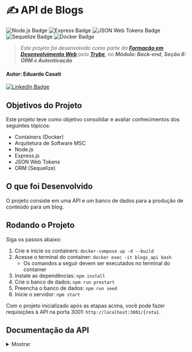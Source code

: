 # ✍️ API de Blogs

![Node.js Badge](https://img.shields.io/badge/node.js-339933?style=for-the-badge&logo=node.js&logoColor=white) ![Express Badge](https://img.shields.io/badge/express-black?style=for-the-badge&logo=express&logoColor=white) ![JSON Web Tokens Badge](https://img.shields.io/badge/json%20web%20tokens-black?style=for-the-badge&logo=json%20web%20tokens&logoColor=white) ![Sequelize Badge](https://img.shields.io/badge/sequelize-52B0E7?style=for-the-badge&logo=sequelize&logoColor=white) ![Docker Badge](https://img.shields.io/badge/docker-1D63ED?style=for-the-badge&logo=docker&logoColor=white)

> _Este projeto foi desenvolvido como parte da **[Formação em Desenvolvimento Web](https://www.betrybe.com/formacao-desenvolvimento-web)** pela **[Trybe](https://www.betrybe.com/)**, no **Módulo: Back-end**, **Seção 6: ORM e Autenticação**_

#### Autor: **Eduardo Casati**

[![LinkedIn Badge](https://img.shields.io/badge/LinkedIn-0A66C2?style=flat-square&logo=linkedin&logoColor=white)](https://www.linkedin.com/in/eduardocasati/)

## Objetivos do Projeto

Este projeto teve como objetivo consolidar e avaliar conhecimentos dos seguintes tópicos:

-  Containers (Docker)
-  Arquitetura de Software MSC
-  Node.js
-  Express.js 
-  JSON Web Tokens
-  ORM (Sequelize)

## O que foi Desenvolvido

O projeto consiste em uma API e um banco de dados para a produção de conteúdo para um blog.

## Rodando o Projeto

Siga os passos abaixo:

1. Crie e inicie os containers: ```docker-compose up -d --build```
2. Acesse o terminal do container: ```docker exec -it blogs_api bash```
   - Os comandos a seguir devem ser executados no terminal do container
3. Instale as dependências: ```npm install```
4. Crie o banco de dados: ```npm run prestart```
5. Preencha o banco de dados: ```npm run seed```
6. Inicie o servidor: ```npm start```

Com o projeto inicializado após as etapas acima, você pode fazer requisições à API na porta 3001: ```http://localhost:3001/{rota}```.

## Documentação da API

<details>

<summary>Mostrar</summary>

## Métodos

Requisições para a API devem seguir os padrões:

| Método | Descrição |
|:---|:---|
| ```GET``` | Retorna informações de um ou mais recursos. |
| ```POST``` | Utilizado para criar um novo recurso. |

## Respostas

| Código | Descrição |
|:---|:---|
| ```200 OK``` | Requisição foi bem sucedida. |
| ```201 Created``` | Requisição foi bem sucedida e um novo recurso foi criado. |
| ```400 Bad Request``` | Erros de validação ou os campos informados não existem no sistema. |
| ```401 Unauthorized``` | A requisição não possui credenciais de autenticação válidas. |
| ```404 Not Found``` | O recurso solicitado não foi encontrado. |

## Autenticação

Com exceção da criação de usuário, todas as requisições para a API necessitam de um token de autenticação para serem executadas. O token pode ser obtido com um login válido ou ao criar um novo usuário com sucesso, e deve ser enviado no cabeçalho das requisições no formato abaixo:

```json
{
  "Authorization": "token",
}
```

## ROTAS

## Login

Fazer login no sistema.

### ```POST /login```

- **Requisição**
  - Body
    ```json
    {
      "email": "user@email.com",
      "password": "123456"
    }
    ```
- **Respostas**
  - ✅ Login bem-sucedido:
    ```json
    {
      "token": "eyJhbGciOiJIUzI1NiIsInR5cCI6IkpXVCJ9.eyJwYXlsb2FkIjp7ImlkIjo1LCJkaXNwbGF5TmFtZSI6InVzdWFyaW8gZGUgdGVzdGUiLCJlbWFpbCI6InRlc3RlQGVtYWlsLmNvbSIsImltYWdlIjoibnVsbCJ9LCJpYXQiOjE2MjAyNDQxODcsImV4cCI6MTYyMDY3NjE4N30.Roc4byj6mYakYqd9LTCozU1hd9k_Vw5IWKGL4hcCVG8"
    }
    ```
  - ⚠️ Os campos não foram devidamente preenchidos:
    ```json
    {
      "message": "Some required fields are missing"
    }
    ```
  - ❌ Usuário ou senha inválidos:
    ```json
    {
      "message": "Invalid fields"
    }
    ```

## Usuários

### ```POST /user```

Criar um usuário.

##### Validações:

O campo ```displayName``` deve ter 8 caracteres ou mais; </br>
O campo ```email``` precisa ter o formato ```prefixo@domínio```;</br>
O campo ```password``` precisa ter 6 caracteres ou mais.

- **Requisição**
  - Body
    ```json
    {
      "displayName": "Name Surname",
      "email": "user@email.com",
      "password": "123456",
      "image": "https://example-images.com/images/1234567890/image.jpg"
    }
    // O campo image é opcional
    ```
- **Respostas**
  - ✅ Usuário criado com sucesso:
    ```json
    {
      "token": "eyJhbGciOiJIUzI1NiIsInR5cCI6IkpXVCJ9.eyJwYXlsb2FkIjp7ImlkIjo1LCJkaXNwbGF5TmFtZSI6InVzdWFyaW8gZGUgdGVzdGUiLCJlbWFpbCI6InRlc3RlQGVtYWlsLmNvbSIsImltYWdlIjoibnVsbCJ9LCJpYXQiOjE2MjAyNDQxODcsImV4cCI6MTYyMDY3NjE4N30.Roc4byj6mYakYqd9LTCozU1hd9k_Vw5IWKGL4hcCVG8"
    }
    ```
  - ⚠️ O campo ```displayName``` não foi devidamente preenchido com 8 caracteres ou mais:
    ```json
    {
      "message": "\"displayName\" length must be at least 8 characters long"
    }
    ```
  - ⚠️ O campo email não foi devidamente preenchido com o formato prefixo@domínio:
    ```json
    {
      "message": "\"email\" must be a valid email"
    }
    ```
  - ⚠️ O campo password não foi devidamente preenchido com 6 caracteres ou mais:
    ```json
    {
      "message": "\"password\" length must be at least 6 characters long"
    }
    ```
  - ❌ Usuário já existente:
    ```json
    {
      "message": "User already registered"
    }
    ```

### ```GET /user```

Obter a lista completa de usuários.

- **Resposta**
  - ✅ Retorna a lista de usuários com sucesso:
    ```json
    [
      {
        "id": 1,
        "displayName": "Lewis Hamilton",
        "email": "lewishamilton@gmail.com",
        "image": "https://upload.wikimedia.org/wikipedia/commons/1/18/Lewis_Hamilton_2016_Malaysia_2.jpg"
      },
      {
        "id": 2,
        "displayName": "Michael Schumacher",
        "email": "michaelSchumacher@gmail.com",
        "image": "https://sportbuzz.uol.com.br/media/_versions/gettyimages-52491565_widelg.jpg"
      },
      {
        "id": 3,
        "displayName": "Ayrton Senna",
        "email": "ayrtonsenna@gmail.com",
        "image": "https://upload.wikimedia.org/wikipedia/commons/thumb/8/80/Senninha_2.jpg/800px-Senninha_2.jpg"
      },
      /* ... */
    ]
    ```

### ```GET /user/:id```

Obter um usuário específico pelo ID do usuário.

- **Respostas**
  - ✅ Retorna a lista de usuários com sucesso:
    ```json
    {
      "id": 1,
      "displayName": "Lewis Hamilton",
      "email": "lewishamilton@gmail.com",
      "image": "https://upload.wikimedia.org/wikipedia/commons/1/18/Lewis_Hamilton_2016_Malaysia_2.jpg"
    },
    ```
  - ❌ Usuário não encontrado:
    ```json
    {
      "message": "User does not exist"
    }
    ```

## Categorias

### ```POST /categories```

Criar uma categoria de postagem.

##### Validações:

O campo ```name``` não pode estar vazio.

- **Requisição**
  - Body
    ```json
    {
      "name": "Dicas"
    }
    ```
- **Respostas**
  - ✅ Categoria criada com sucesso:
    ```json
    {
      "id": 3,
      "name": "Dicas"
    }
    ```
  - ⚠️ O campo name não foi devidamente preenchido (o campo não pode estar em branco):
    ```json
    {
      "message": "\"name\" is required"
    }
    ```

### ```GET /categories```

Obter a lista completa de categorias de postagens.

- **Resposta**
  - ✅ Retorna a lista de categorias com sucesso:
    ```json
    [
      {
        "id": 1,
        "name": "Inovação"
      },
      {
        "id": 2,
        "name": "Escola"
      },
      /* ... */
    ]
    ```

## Blog Posts

### ```POST /post```

Criar uma novo post no blog.

##### Validações:

Todos os campos devem estar preenchidos;</br>
Não é possível cadastrar um novo blog post com uma categoria inexistente.

- **Requisição**
  - Body
    ```json
    {
      "title": "Últimas atualizações, 1 de Agosto",
      "content": "O texto completo do post",
      "categoryIds": [1, 2]
    }
    ```
- **Respostas**
  - ✅ Post criado com sucesso:
    ```json
    {
      "id": 3,
      "title": "Últimas atualizações, 1 de Agosto",
      "content": "O texto completo do post",
      "userId": 1,
      "updated": "2022-05-18T18:00:01.196Z",
      "published": "2022-05-18T18:00:01.196Z"
    }
    ```
  - ⚠️ Todos os campos não foram devidamente preenchidos (nenhum campo pode estar em branco):
    ```json
    {
      "message": "Some required fields are missing"
    }
    ```
  - ⚠️ Uma ou mais categorias informadas no campo categoryIds não existe:
    ```json
    {
      "message": "one or more \"categoryIds\" not found"
    }
    ```

### ```GET /post```

Obter todos os blog posts.

- **Resposta**
  - ✅ Retorna os posts do blog com sucesso:
    ```json
    [
      {
        "id": 1,
        "title": "Post do Ano",
        "content": "Melhor post do ano",
        "userId": 1,
        "published": "2011-08-01T19:58:00.000Z",
        "updated": "2011-08-01T19:58:51.000Z",
        "user": {
          "id": 1,
          "displayName": "Lewis Hamilton",
          "email": "lewishamilton@gmail.com",
          "image": "https://upload.wikimedia.org/wikipedia/commons/1/18/Lewis_Hamilton_2016_Malaysia_2.jpg"
        },
        "categories": [
          {
            "id": 1,
            "name": "Inovação",
            "PostCategory": {
              "postId": 1,
              "categoryId": 1
            }
          }
        ]
      },
      {
        "id": 2,
        "title": "Vamos que vamos",
        "content": "Foguete não tem ré",
        "userId": 1,
        "published": "2011-08-01T19:58:00.000Z",
        "updated": "2011-08-01T19:58:51.000Z",
        "user": {
          "id": 2,
          "displayName": "Michael Schumacher",
          "email": "michaelschumacher@gmail.com",
          "image": "https://sportbuzz.uol.com.br/media/_versions/gettyimages-52491565_widelg.jpg"
        },
        "categories": [
          {
            "id": 2,
            "name": "Escola",
            "PostCategory": {
              "postId": 2,
              "categoryId": 2
              }
          }
        ]
      }, 
    /* ... */
    ]
    ```

### ```GET /post:id```

Obter blog post específico pelo ID do blog post.

- **Respostas**
  - ✅ Retorna o blog post com sucesso:
    ```json
    {
      "id": 1,
      "title": "Post do Ano",
      "content": "Melhor post do ano",
      "userId": 1,
      "published": "2011-08-01T19:58:00.000Z",
      "updated": "2011-08-01T19:58:51.000Z",
      "user": {
        "id": 1,
        "displayName": "Lewis Hamilton",
        "email": "lewishamilton@gmail.com",
        "image": "https://upload.wikimedia.org/wikipedia/commons/1/18/Lewis_Hamilton_2016_Malaysia_2.jpg"
      },
      "categories": [
        {
          "id": 1,
          "name": "Inovação",
          "PostCategory": {
              "postId": 1,
              "categoryId": 1
          }
        }
      ]
    }
    ```
  - ❌ Blog post não encontrado:
    ```json
    {
      "message": "Post does not exist"
    }
    ```

</details>

